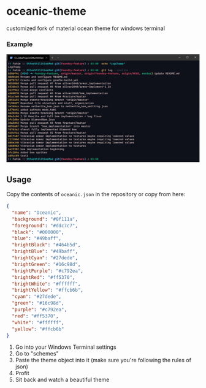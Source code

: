 # oceanic-theme
customized fork of material ocean theme for windows terminal

### Example
![Terminal Goodness](image.png)



## Usage

Copy the contents of `oceanic.json` in the repository or copy from here:

```json
{
  "name": "Oceanic",
  "background": "#0f111a",
  "foreground": "#ddc7c7",
  "black": "#000000",
  "blue": "#49baff",
  "brightBlack": "#464b5d",
  "brightBlue": "#49baff",
  "brightCyan": "#27dede",
  "brightGreen": "#16c98d",
  "brightPurple": "#c792ea",
  "brightRed": "#ff5370",
  "brightWhite": "#ffffff",
  "brightYellow": "#ffcb6b",
  "cyan": "#27dede",
  "green": "#16c98d",
  "purple": "#c792ea",
  "red": "#ff5370",
  "white": "#ffffff",
  "yellow": "#ffcb6b"
}
```
1. Go into your Windows Terminal settings
2. Go to "schemes"
3. Paste the theme object into it (make sure you're following the rules of json)
4. Profit
5. Sit back and watch a beautiful theme

